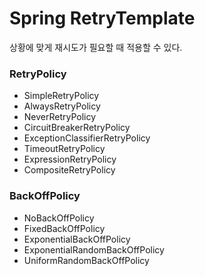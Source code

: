 # Spring RetryTemplate
상황에 맞게 재시도가 필요할 때 적용할 수 있다.

### RetryPolicy
* SimpleRetryPolicy
* AlwaysRetryPolicy
* NeverRetryPolicy
* CircuitBreakerRetryPolicy
* ExceptionClassifierRetryPolicy
* TimeoutRetryPolicy
* ExpressionRetryPolicy
* CompositeRetryPolicy

### BackOffPolicy
* NoBackOffPolicy
* FixedBackOffPolicy
* ExponentialBackOffPolicy
* ExponentialRandomBackOffPolicy
* UniformRandomBackOffPolicy